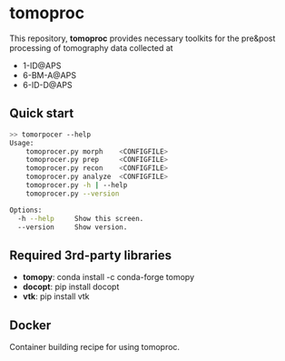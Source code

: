 # tomoproc

This repository, __tomoproc__ provides necessary toolkits for the pre&amp;post processing of tomography data collected at

* 1-ID@APS
* 6-BM-A@APS
* 6-ID-D@APS

## Quick start

```bash
>> tomorpocer --help
Usage:
    tomoprocer.py morph    <CONFIGFILE>
    tomoprocer.py prep     <CONFIGFILE>
    tomoprocer.py recon    <CONFIGFILE>
    tomoprocer.py analyze  <CONFIGFILE>
    tomoprocer.py -h | --help
    tomoprocer.py --version

Options:
  -h --help     Show this screen.
  --version     Show version.
```

## Required 3rd-party libraries

* __tomopy__: conda install -c conda-forge tomopy
* __docopt__: pip install docopt
* __vtk__: pip install vtk


## Docker

Container building recipe for using tomoproc.
